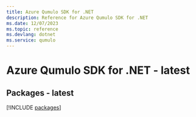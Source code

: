 ```yaml
---
title: Azure Qumulo SDK for .NET
description: Reference for Azure Qumulo SDK for .NET
ms.date: 12/07/2023
ms.topic: reference
ms.devlang: dotnet
ms.service: qumulo
---
```

# Azure Qumulo SDK for .NET - latest
## Packages - latest
[!INCLUDE [packages](qumulo-index.md)]